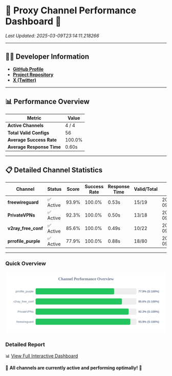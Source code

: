 # 🌟 Proxy Channel Performance Dashboard 🌟

_Last Updated: 2025-03-09T23:14:11.218266_

---

## 👩‍💻 Developer Information

- **[GitHub Profile](https://github.com/4n0nymou3)**  
- **[Project Repository](https://github.com/4n0nymou3/multi-proxy-config-fetcher)**  
- **[X (Twitter)](https://x.com/4n0nymou3)**  

---

## 📊 Performance Overview

| Metric                | Value       |
|-----------------------|-------------|
| **Active Channels**   | 4 / 4       |
| **Total Valid Configs** | 56          |
| **Average Success Rate** | 100.0%      |
| **Average Response Time** | 0.60s       |

---

## 📋 Detailed Channel Statistics

| Channel          | Status     | Score  | Success Rate | Response Time | Valid/Total | Last Success               |
|------------------|------------|--------|--------------|---------------|-------------|----------------------------|
| **freewireguard**  | ✅ Active  | 93.9%  | 100.0% | 0.53s         | 15/19       | 2025-03-09T23:14:11.216826 |
| **PrivateVPNs**  | ✅ Active  | 92.3%  | 100.0% | 0.50s         | 13/18       | 2025-03-09T23:14:10.659364 |
| **v2ray_free_conf**  | ✅ Active  | 85.6%  | 100.0% | 0.49s         | 10/22       | 2025-03-09T23:14:10.128285 |
| **prrofile_purple**  | ✅ Active  | 77.9%  | 100.0% | 0.88s         | 18/80       | 2025-03-09T23:14:09.567672 |

---

### Quick Overview
<div align="center">
  <a href="https://raw.githubusercontent.com/nullluser/NullRepo/refs/heads/main/assets/channel_stats_chart.svg">
    <img src="https://raw.githubusercontent.com/nullluser/NullRepo/refs/heads/main/assets/channel_stats_chart.svg" alt="Source Performance Statistics" width="800">
  </a>
</div>

### Detailed Report
📊 [View Full Interactive Dashboard](https://htmlpreview.github.io/?https://github.com/nullluser/NullRepo/blob/main/assets/performance_report.html)

🎉 **All channels are currently active and performing optimally!** 🎉
